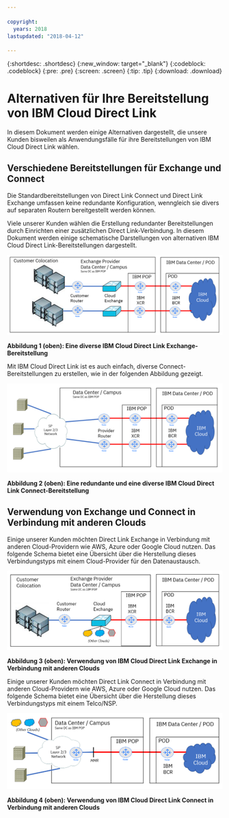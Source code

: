 ```yaml
---

copyright:
  years: 2018
lastupdated: "2018-04-12"

---
```


{:shortdesc: .shortdesc}
{:new_window: target="_blank"}
{:codeblock: .codeblock}
{:pre: .pre}
{:screen: .screen}
{:tip: .tip}
{:download: .download}

# Alternativen für Ihre Bereitstellung von IBM Cloud Direct Link

In diesem Dokument werden einige Alternativen dargestellt, die unsere Kunden bisweilen als Anwendungsfälle für ihre Bereitstellungen von IBM Cloud Direct Link wählen.

## Verschiedene Bereitstellungen für Exchange und Connect

Die Standardbereitstellungen von Direct Link Connect und Direct Link Exchange umfassen keine redundante Konfiguration, wenngleich sie divers auf separaten Routern bereitgestellt werden können.

Viele unserer Kunden wählen die Erstellung redundanter Bereitstellungen durch Einrichten einer zusätzlichen Direct Link-Verbindung. In diesem Dokument werden einige schematische Darstellungen von alternativen IBM Cloud Direct Link-Bereitstellungen dargestellt.

![Diverse Exchange](/images/Direct-Link-Exchange-Diverse.png)

**Abbildung 1 (oben): Eine diverse IBM Cloud Direct Link Exchange-Bereitstellung**

Mit IBM Cloud Direct Link ist es auch einfach, diverse Connect-Bereitstellungen zu erstellen, wie in der folgenden Abbildung gezeigt.

![Diverse Connect](/images/Direct-Link-Connect-Diverse.png)


**Abbildung 2 (oben): Eine redundante und eine diverse IBM Cloud Direct Link Connect-Bereitstellung**

## Verwendung von Exchange und Connect in Verbindung mit anderen Clouds

Einige unserer Kunden möchten Direct Link Exchange in Verbindung mit anderen Cloud-Providern wie AWS, Azure oder Google Cloud nutzen. Das folgende Schema bietet eine Übersicht über die Herstellung dieses Verbindungstyps mit einem Cloud-Provider für den Datenaustausch.

![Andere Clouds](/images/Direct-Link-Exchange-Other-Clouds.png)

**Abbildung 3 (oben): Verwendung von IBM Cloud Direct Link Exchange in Verbindung mit anderen Clouds**

Einige unserer Kunden möchten Direct Link Connect in Verbindung mit anderen Cloud-Providern wie AWS, Azure oder Google Cloud nutzen. Das folgende Schema bietet eine Übersicht über die Herstellung dieses Verbindungstyps mit einem Telco/NSP.

![Andere Clouds](/images/Direct-Link-Connect-other-clouds.png)

**Abbildung 4 (oben): Verwendung von IBM Cloud Direct Link Connect in Verbindung mit anderen Clouds**


